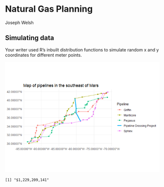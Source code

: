 # Natural Gas Planning
Joseph Welsh

## Simulating data

Your writer used R’s inbuilt distribution functions to simulate random x
and y coordinates for different meter points.

![](README_files/figure-commonmark/crossing-1.png)

    [1] "$1,229,209,141"
